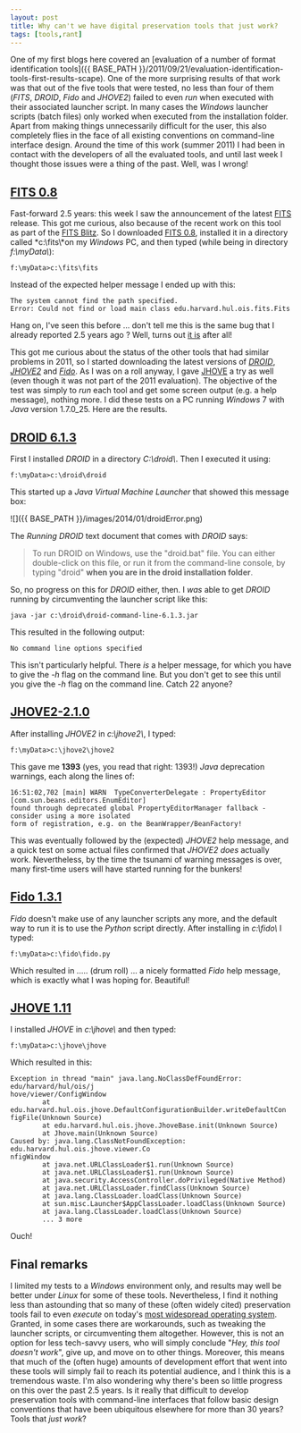 ```yaml
---
layout: post
title: Why can't we have digital preservation tools that just work?
tags: [tools,rant]
---
```


One of my first blogs here covered an [evaluation of a number of format identification tools]({{ BASE_PATH }}/2011/09/21/evaluation-identification-tools-first-results-scape). One of the more surprising results of that work was that out of the five tools that were tested, no less than four of them (*FITS*, *DROID*, *Fido* and *JHOVE2*) failed to even *run* when executed with their associated launcher script. In many cases the *Windows* launcher scripts (batch files) only worked when executed from the installation folder. Apart from making things unnecessarily difficult for the user, this also completely flies in the face of all existing conventions on command-line interface design. Around the time of this work (summer 2011) I had been in contact with the developers of all the evaluated tools, and until last week I thought those issues were a thing of the past. Well, was I wrong!

<!-- more -->

## [FITS 0.8](http://projects.iq.harvard.edu/files/fits/files/fits-0.8.0.zip)

Fast-forward 2.5 years: this week I saw the announcement of the latest [FITS](http://projects.iq.harvard.edu/fits) release. This got me curious, also because of the recent work on this tool as part of the [FITS Blitz](http://www.openplanetsfoundation.org/blogs/2013-11-06-fits-blitz). So I downloaded [FITS 0.8](http://projects.iq.harvard.edu/files/fits/files/fits-0.8.0.zip), installed it in a directory called *c:\fits\\*on my *Windows* PC, and then typed (while being in directory *f:\myData\\*):

    f:\myData>c:\fits\fits

Instead of the expected helper message I ended up with this:

    The system cannot find the path specified.
    Error: Could not find or load main class edu.harvard.hul.ois.fits.Fits

Hang on, I've seen this before ... don't tell me this is the same bug that I already reported 2.5 years ago ? Well, turns out [it is](https://github.com/harvard-lts/fits/issues/10) after all!

This got me curious about the status of the other tools that had similar problems in 2011, so I started downloading the latest versions of [*DROID*](http://www.nationalarchives.gov.uk/information-management/our-services/dc-file-profiling-tool.htm), [*JHOVE2*](https://bitbucket.org/jhove2/main/wiki/Home) and [*Fido*](https://github.com/openplanets/fido). As I was on a roll anyway, I gave [JHOVE](http://jhove.sourceforge.net/) a try as well (even though it was not part of the 2011 evaluation). The objective of the test was simply to *run* each tool and get some screen output (e.g. a help message), nothing more. I did these tests on a PC running *Windows* 7 with *Java* version 1.7.0_25. Here are the results.  

## [DROID 6.1.3](http://www.nationalarchives.gov.uk/documents/information-management/droid-binary-6.1.3-bin.zip)

First I installed *DROID* in a directory *C:\droid\\*. Then I executed it using:

    f:\myData>c:\droid\droid

This started up a *Java Virtual Machine Launcher* that showed this message box:

![]({{ BASE_PATH }}/images/2014/01/droidError.png)

The *Running DROID* text document that comes with *DROID* says:

> To run DROID on Windows, use the "droid.bat" file.  You can either double-click on this file, or run it from the command-line console, by typing "droid" **when you are in the droid installation folder**.

So, no progress on this for *DROID* either, then. I *was* able to get *DROID* running by circumventing the launcher script like this:

    java -jar c:\droid\droid-command-line-6.1.3.jar

This resulted in the following output:

    No command line options specified

This isn't particularly helpful. There *is* a helper message, for which you have to give the *-h* flag on the command line. But you don't get to see this until you give the *-h* flag on the command line. Catch 22 anyone?

## [JHOVE2-2.1.0](http://bitbucket.org/jhove2/main/downloads/jhove2-2.1.0.zip)

After installing *JHOVE2* in *c:\jhove2\\*, I typed:

    f:\myData>c:\jhove2\jhove2

This gave me **1393** (yes, you read that right: 1393!) *Java* deprecation warnings, each along the lines of:


    16:51:02,702 [main] WARN  TypeConverterDelegate : PropertyEditor [com.sun.beans.editors.EnumEditor]
    found through deprecated global PropertyEditorManager fallback - consider using a more isolated 
    form of registration, e.g. on the BeanWrapper/BeanFactory! 

This was eventually followed by the (expected) *JHOVE2* help message, and a quick test on some actual files confirmed that *JHOVE2* *does* actually work. Nevertheless, by the time the tsunami of warning messages is over, many first-time users will have started running for the bunkers!

## [Fido 1.3.1](https://github.com/openplanets/fido/releases/tag/1.3.1-70)

*Fido* doesn't make use of any launcher scripts any more, and the default way to run it is to use the *Python* script directly. After installing in *c:\fido\\* I typed:

    f:\myData>c:\fido\fido.py

Which resulted in ..... (drum roll) ... a nicely formatted *Fido* help message, which is exactly what I was hoping for. Beautiful!

## [JHOVE 1.11](http://sourceforge.net/projects/jhove/files/latest/download)

I installed *JHOVE* in *c:\jhove\\* and then typed:

    f:\myData>c:\jhove\jhove 

Which resulted in this:


    Exception in thread "main" java.lang.NoClassDefFoundError: edu/harvard/hul/ois/j
    hove/viewer/ConfigWindow
            at edu.harvard.hul.ois.jhove.DefaultConfigurationBuilder.writeDefaultCon
    figFile(Unknown Source)
            at edu.harvard.hul.ois.jhove.JhoveBase.init(Unknown Source)
            at Jhove.main(Unknown Source)
    Caused by: java.lang.ClassNotFoundException: edu.harvard.hul.ois.jhove.viewer.Co
    nfigWindow
            at java.net.URLClassLoader$1.run(Unknown Source)
            at java.net.URLClassLoader$1.run(Unknown Source)
            at java.security.AccessController.doPrivileged(Native Method)
            at java.net.URLClassLoader.findClass(Unknown Source)
            at java.lang.ClassLoader.loadClass(Unknown Source)
            at sun.misc.Launcher$AppClassLoader.loadClass(Unknown Source)
            at java.lang.ClassLoader.loadClass(Unknown Source)
            ... 3 more

Ouch!

## Final remarks

I limited my tests to a *Windows* environment only, and results may well be better under *Linux* for some of these tools. Nevertheless, I find it nothing less than astounding that so many of these (often widely cited) preservation tools fail to even *execute* on today's [most widespread operating system](http://en.wikipedia.org/wiki/Usage_share_of_operating_systems). Granted, in some cases there are workarounds, such as tweaking the launcher scripts, or circumventing them altogether. However, this is not an option for less tech-savvy users, who will simply conclude "*Hey, this tool doesn't work*", give up, and move on to other things. Moreover, this means that much of the (often huge) amounts of development effort that went into these tools will simply fail to reach its potential audience, and I think this is a tremendous waste. I'm also wondering why there's been so little progress on this over the past 2.5 years. Is it really that difficult to develop preservation tools with command-line interfaces that follow basic design conventions that have been ubiquitous elsewhere for more than 30 years? Tools that *just work*?

